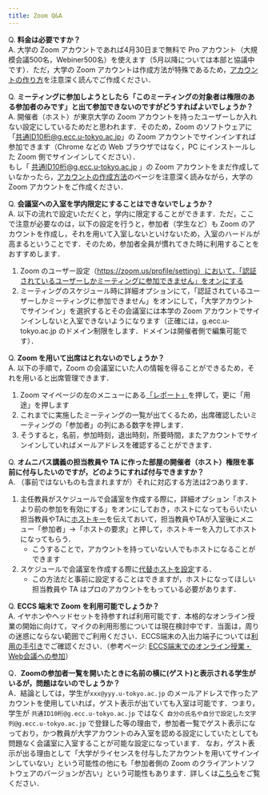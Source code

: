 ```yaml
---
title: Zoom Q&A
---
```



Q. **料金は必要ですか？**  
A. 大学の Zoom アカウントであれば4月30日まで無料で Pro アカウント（大規模会議500名，Webiner500名）を使えます（5月以降については本部と協議中です）．ただ，大学の Zoom アカウントは作成方法が特殊であるため，[アカウントの作り方](create_account)を注意深く読んでご作成ください．  


Q. **ミーティングに参加しようとしたら「このミーティングの対象者は権限のある参加者のみです」と出て参加できないのですがどうすればよいでしょうか？**  
A. 開催者（ホスト）が東京大学の Zoom アカウントを持ったユーザーしか入れない設定にしているためだと思われます．そのため，Zoom のソフトウェアに「共通ID10桁@g.ecc.u-tokyo.ac.jp」の Zoom アカウントでサインインすれば参加できます（Chrome などの Web ブラウザではなく，PC にインストールした Zoom 側でサインインしてください）．  
もし「 共通ID10桁@g.ecc.u-tokyo.ac.jp 」の Zoom アカウントをまだ作成していなかったら，[アカウントの作成方法](https://utelecon.github.io/zoom/create_account)のページを注意深く読みながら，大学の Zoom アカウントをご作成ください．

  
Q. **会議室への入室を学内限定にすることはできないでしょうか？**  
A.  以下の流れで設定いただくと，学内に限定することができます．ただ，ここで注意が必要なのは，以下の設定を行うと，参加者（学生など）も Zoom のアカウントを作成し，それを用いて入室しないといけないため，入室のハードルが高まるということです．そのため，参加者全員が慣れてきた時に利用することをおすすめします．
  1. Zoom のユーザー設定（https://zoom.us/profile/setting）において，「認証されているユーザーしかミーティングに参加できません」をオンにする
  1. ミーティングのスケジュール時に詳細オプションにて，「認証されているユーザーしかミーティングに参加できません」をオンにして，「大学アカウントでサインイン」を選択するとその会議室には本学の Zoom アカウントでサインインしないと入室できないようになります（正確には，g.ecc.u-tokyo.ac.jp のドメイン制限をします．ドメインは開催者側で編集可能です）．
  
  
Q. **Zoom を用いて出席はとれないのでしょうか？**  
A. 以下の手順で，Zoom の会議室にいた人の情報を得ることができるため，それを用いると出席管理できます．
  1. Zoom マイページの左のメニューにある[「レポート」](https://zoom.us/account/report)を押して，更に「用途」を押します
  1. これまでに実施したミーティングの一覧が出てくるため，出席確認したいミーティングの「参加者」の列にある数字を押します．
  1. そうすると，名前，参加時刻，退出時刻，所要時間，またアカウントでサインインしていればメールアドレスを確認することができます．
  
  
Q. **オムニバス講義の担当教員や TA に作った部屋の開催者（ホスト）権限を事前に付与したいのですが，どのようにすれば付与できますか？**  
A. （事前ではないものも含まれますが）それに対応する方法は2つあります． 
  1. 主任教員がスケジュールで会議室を作成する際に，詳細オプション「ホストより前の参加を有効にする」をオンにしておき，ホストになってもらいたい担当教員やTAに<a href="https://zoomy.info/zoom_perfect_manual/joining/host_key/" target="_blank">ホストキー</a>を伝えておいて，担当教員やTAが入室後にメニュー「参加者」→「ホストの要求」と押して，ホストキーを入力してホストになってもらう．  
     * こうすることで，アカウントを持っていない人でもホストになることができます
  1. スケジュールで会議室を作成する際に<a href="https://zoom-support.nissho-ele.co.jp/hc/ja/articles/360022865192-%E4%BB%A3%E6%9B%BF%E3%83%9B%E3%82%B9%E3%83%88" target="_blank">代替ホストを設定</a>する．  
      * この方法だと事前に設定することはできますが，ホストになってほしい担当教員や TA はプロのアカウントをもっている必要があります．
  
  
Q. **ECCS 端末で Zoom を利用可能でしょうか？**  
A.  イヤホンやヘッドセットを持参すれば利用可能です．本格的なオンライン授業の開始に向けて，マイクの利用形態については現在検討中です．当面は，周りの迷惑にならない範囲でご利用ください．ECCS端末の入出力端子については<a href="https://userguide.ecc.u-tokyo.ac.jp/current/C3BCCBF62FC6FEBDD0CECFB4C4B6AD.html" target="_blank">利用の手引き</a>でご確認ください．（参考ページ: <a href="https://www.ecc.u-tokyo.ac.jp/announcement/2020/03/23_3147.html" target="_blank">ECCS端末でのオンライン授業・Web会議への参加</a>）


Q．**Zoomの参加者一覧を開いたときに名前の横に(ゲスト)と表示される学生がいるが，問題はないのでしょうか？**  
A．結論としては，学生が``xxx@yyy.u-tokyo.ac.jp`` のメールアドレスで作ったアカウントを使用していれば，ゲスト表示が出ていても入室は可能です．つまり，学生が ``共通ID10桁@g.ecc.u-tokyo.ac.jp`` ではなく ``自分の氏名や自分で設定した文字列@g.ecc.u-tokyo.ac.jp`` で登録した等の理由で，参加者一覧でゲスト表示になっており，かつ教員が大学アカウントのみ入室を認める設定にしていたとしても問題なく会議室に入室することが可能な設定になっています．
なお，ゲスト表示が出る理由として「大学がライセンスを付与したアカウントを用いてサインインしていない」という可能性の他にも「参加者側の Zoom のクライアントソフトウェアのバージョンが古い」という可能性もあります．詳しくは<a href="https://support.zoom.us/hc/en-us/articles/115004791123" target="_blank">こちら</a>をご覧ください．



